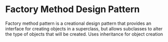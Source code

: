 # Factory Method Design Pattern

Factory method pattern is a creational  design pattern that provides an interface for creating objects in a superclass, but allows subclasses to alter the type of objects that will be created. Uses inheritance for object creation